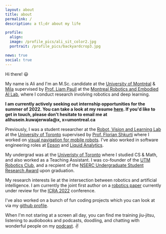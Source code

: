 ```yaml
---
layout: about
title: about
permalink: /
description: a tl;dr about my life

profile:
  align: 
  image: /profile_pics/ali_sit_color2.jpg
  portrait: /profile_pics/backyardcrop3.jpg

news: true
social: true
---
```


Hi there! 😃

My name is Ali and I'm an M.Sc. candidate at the [University of Montréal][UdeM] & [Mila][Mila] supervised by [Prof. Liam Paull][lp] at the [Montreal Robotics and Embodied AI Lab][mlab], where I conduct research involving robotics and deep learning.

**I am currently actively seeking out internship opportunities for the summer of 2022. You can take a look at my resume [here][cv]. If you'd like to get in touch, please don't hesitate to email me at alihusein.kuwajerwala@x, x=umontreal.ca**



Previously, I was a student researcher at the [Robot, Vision and Learning Lab][RVL] at the [University of Toronto][uoft] supervised by [Prof. Florian Shkurti][flo] where I worked on [visual navigation for mobile robots][eq]. I've also worked in software engineering roles at [Epson][epsn] and [Liquid Analytics][la].

My undergrad was at the [Univeristy of Toronto][uoft] where I studied CS & Math, and also worked as a Teaching Assistant. I was co-founder of the [UTM Robotics Club][utmr], and a recpient of the [NSERC Undergraduate Student Research Award][na] upon graduation.

My research interests lie at the intersection between robotics and artificial intelligence. I am currently the joint first author on a [robotics paper][eq] currently under review for the [ICRA 2022][icra22] conference.

I've also worked on a bunch of fun coding projects which you can look at via my [github profile][gh].

When I'm not staring at a screen all day, you can find me training jiu-jitsu, listening to audiobooks and podcasts, doodling, and chatting with wonderful people on my [podcast][pd]. ✌️

[lp]: https://liampaull.ca/
[mlab]: http://montrealrobotics.ca/
[UdeM]: https://diro.umontreal.ca/accueil/
[Mila]: https://mila.quebec/
[pd]: /podcast
[cv]: /cv.pdf
[RVL]: https://rvl.cs.toronto.edu/
[uoft]: https://www.utoronto.ca/
[utmr]: https://utmrobotics.com/
[na]: https://www.nserc-crsng.gc.ca/Students-Etudiants/UG-PC/USRA-BRPC_eng.asp
[eq]: https://www.youtube.com/watch?v=2dj3QBz0DCk
[icra22]: https://www.icra2022.org/
[gh]: https://github.com/alik-git
[la]: https://www.liquidanalytics.com/
[epsn]: https://epson.ca/about-us
[flo]: http://www.cs.toronto.edu/~florian/
